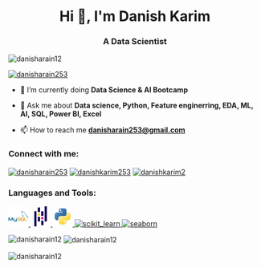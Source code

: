 # <h1 align="center">Hi 👋, I'm Danish Karim</h1>
<h3 align="center">A Data Scientist</h3>

<p align="left"> <img src="https://komarev.com/ghpvc/?username=danisharain12&label=Profile%20views&color=0e75b6&style=flat" alt="danisharain12" /> </p>

<p align="left"> <a href="https://twitter.com/danisharain253" target="blank"><img src="https://img.shields.io/twitter/follow/danisharain253?logo=twitter&style=for-the-badge" alt="danisharain253" /></a> </p>

- 🌱 I’m currently doing **Data Science & AI Bootcamp**

- 💬 Ask me about **Data science, Python, Feature enginerring, EDA, ML, AI, SQL, Power BI, Excel**

- 📫 How to reach me **danisharain253@gmail.com**

<h3 align="left">Connect with me:</h3>
<p align="left">
<a href="https://twitter.com/danisharain253" target="blank"><img align="center" src="https://raw.githubusercontent.com/rahuldkjain/github-profile-readme-generator/master/src/images/icons/Social/twitter.svg" alt="danisharain253" height="30" width="40" /></a>
<a href="https://linkedin.com/in/danishkarim253" target="blank"><img align="center" src="https://raw.githubusercontent.com/rahuldkjain/github-profile-readme-generator/master/src/images/icons/Social/linked-in-alt.svg" alt="danishkarim253" height="30" width="40" /></a>
<a href="https://kaggle.com/danishkarim2" target="blank"><img align="center" src="https://raw.githubusercontent.com/rahuldkjain/github-profile-readme-generator/master/src/images/icons/Social/kaggle.svg" alt="danishkarim2" height="30" width="40" /></a>
</p>

<h3 align="left">Languages and Tools:</h3>
<p align="left"> <a href="https://www.mysql.com/" target="_blank" rel="noreferrer"> <img src="https://raw.githubusercontent.com/devicons/devicon/master/icons/mysql/mysql-original-wordmark.svg" alt="mysql" width="40" height="40"/> </a> <a href="https://pandas.pydata.org/" target="_blank" rel="noreferrer"> <img src="https://raw.githubusercontent.com/devicons/devicon/2ae2a900d2f041da66e950e4d48052658d850630/icons/pandas/pandas-original.svg" alt="pandas" width="40" height="40"/> </a> <a href="https://www.python.org" target="_blank" rel="noreferrer"> <img src="https://raw.githubusercontent.com/devicons/devicon/master/icons/python/python-original.svg" alt="python" width="40" height="40"/> </a> <a href="https://scikit-learn.org/" target="_blank" rel="noreferrer"> <img src="https://upload.wikimedia.org/wikipedia/commons/0/05/Scikit_learn_logo_small.svg" alt="scikit_learn" width="40" height="40"/> </a> <a href="https://seaborn.pydata.org/" target="_blank" rel="noreferrer"> <img src="https://seaborn.pydata.org/_images/logo-mark-lightbg.svg" alt="seaborn" width="40" height="40"/> </a> </p>

<p><img align="left" src="https://github-readme-stats.vercel.app/api/top-langs?username=danisharain12&show_icons=true&locale=en&layout=compact" alt="danisharain12" /></p>

<p>&nbsp;<img align="center" src="https://github-readme-stats.vercel.app/api?username=danisharain12&show_icons=true&locale=en" alt="danisharain12" /></p>

<p><img align="center" src="https://github-readme-streak-stats.herokuapp.com/?user=danisharain12&" alt="danisharain12" /></p>

